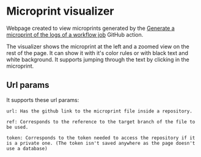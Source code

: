 # Microprint visualizer

Webpage created to view microprints generated by the [Generate a microprint of the logs of a workflow job](https://github.com/marketplace/actions/generate-a-microprint-of-the-logs-of-a-workflow-job) GitHub action.

The visualizer shows the microprint at the left and a zoomed view on the rest of the page. It can show it with it's color rules or with black text and white background.
It supports jumping through the text by clicking in the microprint.


## Url params
It supports these url params:

```
url: Has the github link to the microprint file inside a repository.

ref: Corresponds to the reference to the target branch of the file to be used.

token: Corresponds to the token needed to access the repository if it is a private one. (The token isn't saved anywhere as the page doesn't use a database)
```